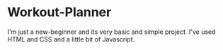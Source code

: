 # Workout-Planner
I'm just a new-beginner and its very basic and simple project .I've used HTML and CSS and a little bit of Javascript.
